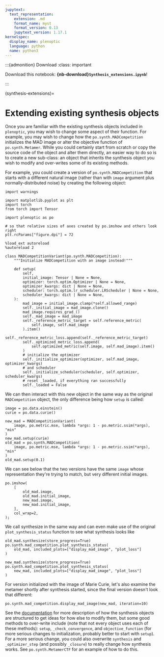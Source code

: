 ```yaml
---
jupytext:
  text_representation:
    extension: .md
    format_name: myst
    format_version: 0.13
    jupytext_version: 1.17.1
kernelspec:
  display_name: plenoptic
  language: python
  name: python3
---
```


:::{admonition} Download
:class: important

Download this notebook: **{nb-download}`Synthesis_extensions.ipynb`**!

:::

(synthesis-extensions)=
# Extending existing synthesis objects

Once you are familiar with the existing synthesis objects included in `plenoptic`, you may wish to change some aspect of their function. For example, you may wish to change how the `po.synth.MADCompetition` initializes the MAD image or alter the objective function of `po.synth.Metamer`. While you could certainly start from scratch or copy the source code of the object and alter them directly, an easier way to do so is to create a new sub-class: an object that inherits the synthesis object you wish to modify and over-writes some of its existing methods.

For example, you could create a version of `po.synth.MADCompetition` that starts with a different natural image (rather than with `image` argument plus normally-distributed noise) by creating the following object:

```{code-cell} ipython3
import warnings

import matplotlib.pyplot as plt
import torch
from torch import Tensor

import plenoptic as po

# so that relative sizes of axes created by po.imshow and others look right
plt.rcParams["figure.dpi"] = 72

%load_ext autoreload
%autoreload 2
```

```{code-cell} ipython3
class MADCompetitionVariant(po.synth.MADCompetition):
    """Initialize MADCompetition with an image instead!"""

    def setup(
        self,
        initial_image: Tensor | None = None,
        optimizer: torch.optim.Optimizer | None = None,
        optimizer_kwargs: dict | None = None,
        scheduler: torch.optim.lr_scheduler.LRScheduler | None = None,
        scheduler_kwargs: dict | None = None,
    ):
        mad_image = initial_image.clamp(*self.allowed_range)
        self._initial_image = mad_image.clone()
        mad_image.requires_grad_()
        self._mad_image = mad_image
        self._reference_metric_target = self.reference_metric(
            self.image, self.mad_image
        ).item()
        self._reference_metric_loss.append(self._reference_metric_target)
        self._optimized_metric_loss.append(
            self.optimized_metric(self.image, self.mad_image).item()
        )
        # initialize the optimizer
        self._initialize_optimizer(optimizer, self.mad_image, optimizer_kwargs)
        # and scheduler
        self._initialize_scheduler(scheduler, self.optimizer, scheduler_kwargs)
        # reset _loaded, if everything ran successfully
        self._loaded = False
```

We can then interact with this new object in the same way as the original `MADCompetition` object, the only difference being how `setup` is called:

```{code-cell} ipython3
image = po.data.einstein()
curie = po.data.curie()

new_mad = MADCompetitionVariant(
    image, po.metric.mse, lambda *args: 1 - po.metric.ssim(*args), "min"
)
new_mad.setup(curie)
old_mad = po.synth.MADCompetition(
    image, po.metric.mse, lambda *args: 1 - po.metric.ssim(*args), "min"
)
old_mad.setup(0.1)
```

We can see below that the two versions have the same `image` whose representation they're trying to match, but very different initial images.

```{code-cell} ipython3
po.imshow(
    [
        old_mad.image,
        old_mad.initial_image,
        new_mad.image,
        new_mad.initial_image,
    ],
    col_wrap=2,
);
```

We call synthesize in the same way and can even make use of the original `plot_synthesis_status` function to see what synthesis looks like

```{code-cell} ipython3
old_mad.synthesize(store_progress=True)
po.synth.mad_competition.plot_synthesis_status(
    old_mad, included_plots=["display_mad_image", "plot_loss"]
)
```

```{code-cell} ipython3
new_mad.synthesize(store_progress=True)
po.synth.mad_competition.plot_synthesis_status(
    new_mad, included_plots=["display_mad_image", "plot_loss"]
)
```

For version initialized with the image of Marie Curie, let's also examine the metamer shortly after synthesis started, since the final version doesn't look that different:

```{code-cell} ipython3
po.synth.mad_competition.display_mad_image(new_mad, iteration=10)
```

See the [documentation](../../synthesis.md) for more description of how the synthesis objects are structured to get ideas for how else to modify them, but some good methods to over-write include (note that not every object uses each of these methods): `setup`, `_check_convergence`, and `objective_function` (for more serious changes to initialization, probably better to start with `setup`). For a more serious change, you could also overwrite `synthesis` and `_optimizer_step` (and possibly `_closure`) to really change how synthesis works. See `po.synth.MetamerCTF` for an example of how to do this.
